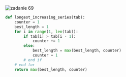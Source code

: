 <picture>
  <source srcset="../../srt/zbior_zadan/69.png" media="(prefers-color-scheme: light)">
  <source srcset="../../srt/zbior_zadan/black_69.png" media="(prefers-color-scheme: dark)">
  <img src="../../srt/zbior_zadan/black_69.png" alt="zadanie 69">
</picture>

```python
def longest_increasing_series(tab):
    counter = 1
    best_length = 1
    for i in range(1, len(tab)):
        if tab[i] > tab[i - 1]:
            counter += 1
        else:
            best_length = max(best_length, counter)
            counter = 1
        # end if
    # end for
    return max(best_length, counter)



```

